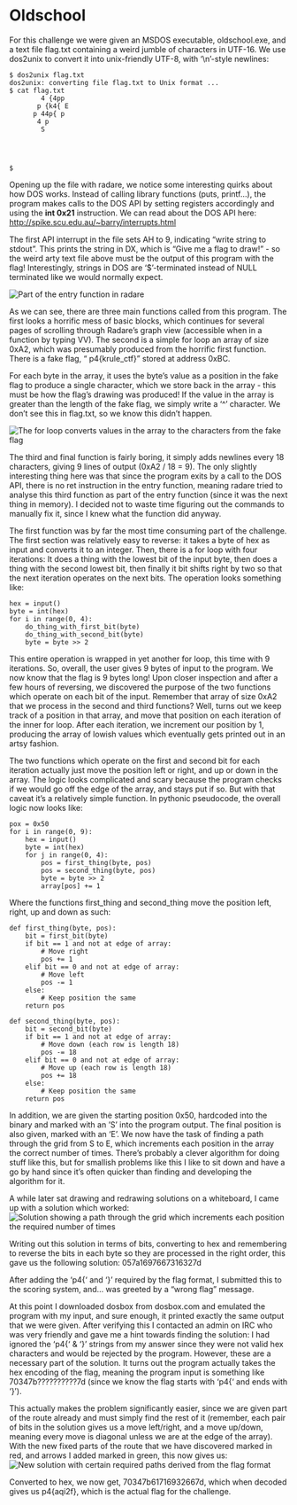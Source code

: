 # Oldschool

For this challenge we were given an MSDOS executable, oldschool.exe, and a text file flag.txt containing a weird jumble of characters in UTF-16. We use dos2unix to convert it into unix-friendly 
UTF-8, with ‘\n’-style newlines:
```
$ dos2unix flag.txt
dos2unix: converting file flag.txt to Unix format ...
$ cat flag.txt
        4 {4pp
       p {k4{ E
      p 44p{ p
       4 p
        S




$
```

Opening up the file with radare, we notice some interesting quirks about how DOS works. Instead of calling library functions (puts, printf…), the program makes calls to the DOS API by setting 
registers accordingly and using the **int 0x21** instruction. We can read about the DOS API here: http://spike.scu.edu.au/~barry/interrupts.html

The first API interrupt in the file sets AH to 9, indicating “write string to stdout”.  This prints the string in DX, which is “Give me a flag to draw!” - so the weird arty text file above must be 
the output of this program with the flag! Interestingly, strings in DOS are ‘$’-terminated instead of NULL terminated like we would normally expect.

![Part of the entry function in radare](https://raw.githubusercontent.com/xrmon/ctf-writeups/master/2019/confidence-ctf/entry_function.png)

As we can see, there are three main functions called from this program. The first looks a horrific mess of basic blocks, which continues for several pages of scrolling through Radare’s graph view 
(accessible when in a function by typing VV). The second is a simple for loop an array of size 0xA2, which was presumably produced from the horrific first function. There is a fake flag, “ 
p4{krule_ctf}” stored at address 0xBC. 

For each byte in the array, it uses the byte’s value as a position in the fake flag to produce a single character, which we store back in the array - this must be how the flag’s drawing was 
produced! If the value in the array is greater than the length of the fake flag, we simply write a ‘^’ character. We don’t see this in flag.txt, so we know this didn’t happen.

![The for loop converts values in the array to the characters from the fake flag](https://raw.githubusercontent.com/xrmon/ctf-writeups/master/2019/confidence-ctf/character_loop.png)

The third and final function is fairly boring, it simply adds newlines every 18 characters, giving 9 lines of output (0xA2 / 18 = 9). The only slightly interesting thing here was that since the 
program exits by a call to the DOS API, there is no ret instruction in the entry function, meaning radare tried to analyse this third function as part of the entry function (since it was the next 
thing in memory). I decided not to waste time figuring out the commands to manually fix it, since I knew what the function did anyway.

The first function was by far the most time consuming part of the challenge. The first section was relatively easy to reverse: it takes a byte of hex as input and converts it to an integer. Then, 
there is a for loop with four iterations: It does a thing with the lowest bit of the input byte, then does a thing with the second lowest bit, then finally it bit shifts right by two so that the 
next iteration operates on the next bits. The operation looks something like:
```
hex = input()
byte = int(hex)
for i in range(0, 4):
    do_thing_with_first_bit(byte)
    do_thing_with_second_bit(byte)
    byte = byte >> 2
```

This entire operation is wrapped in yet another for loop, this time with 9 iterations. So, overall, the user gives 9 bytes of input to the program. We now know that the flag is 9 bytes long! Upon 
closer inspection and after a few hours of reversing, we discovered the purpose of the two functions which operate on each bit of the input. Remember that array of size 0xA2 that we process in the 
second and third functions? Well, turns out we keep track of a position in that array, and move that position on each iteration of the inner for loop. After each iteration, we increment our 
position by 1, producing the array of lowish values which eventually gets printed out in an artsy fashion.

The two functions which operate on the first and second bit for each iteration actually just move the position left or right, and up or down in the array. The logic looks complicated and scary 
because the program checks if we would go off the edge of the array, and stays put if so. But with that caveat it’s a relatively simple function. In pythonic pseudocode, the overall logic now 
looks like:
```
pox = 0x50
for i in range(0, 9):
    hex = input()
    byte = int(hex)
    for j in range(0, 4):
        pos = first_thing(byte, pos)
        pos = second_thing(byte, pos)
        byte = byte >> 2
        array[pos] += 1
```

Where the functions first_thing and second_thing move the position left, right, up and down as such:
```
def first_thing(byte, pos):
    bit = first_bit(byte)
    if bit == 1 and not at edge of array:
        # Move right
        pos += 1
    elif bit == 0 and not at edge of array:
        # Move left
        pos -= 1
    else:
        # Keep position the same
    return pos

def second_thing(byte, pos):
    bit = second_bit(byte)
    if bit == 1 and not at edge of array:
        # Move down (each row is length 18)
        pos -= 18
    elif bit == 0 and not at edge of array:
        # Move up (each row is length 18)
        pos += 18
    else:
        # Keep position the same
    return pos
```

In addition, we are given the starting position 0x50, hardcoded into the binary and marked with an ’S’ into the program output. The final position is also given, marked with an ‘E’. We now have 
the task of finding a path through the grid from S to E, which increments each position in the array the correct number of times. There’s probably a clever algorithm for doing stuff like this, but 
for smallish problems like this I like to sit down and have a go by hand since it’s often quicker than finding and developing the algorithm for it.

A while later sat drawing and redrawing solutions on a whiteboard, I came up with a solution which worked:
![Solution showing a path through the grid which increments each position the required number of times](https://raw.githubusercontent.com/xrmon/ctf-writeups/master/2019/confidence-ctf/first_solution.png)

Writing out this solution in terms of bits, converting to hex and remembering to reverse the bits in each byte so they are processed in the right order, this gave us the following solution:
057a1697667316327d

After adding the ‘p4{‘ and ‘}’ required by the flag format, I submitted this to the scoring system, and… was greeted by a “wrong flag” message.

At this point I downloaded dosbox from dosbox.com and emulated the program with my input, and sure enough, it printed exactly the same output that we were given. After verifying this I contacted 
an admin on IRC who was very friendly and gave me a hint towards finding the solution: I had ignored the ‘p4{‘ & ‘}’ strings from my answer since they were not valid hex characters and would be 
rejected by the program. However, these are a necessary part of the solution. It turns out the program actually takes the hex encoding of the flag, meaning the program input is something like 
70347b??????????7d (since we know the flag starts with ‘p4{‘ and ends with ‘}’).

This actually makes the problem significantly easier, since we are given part of the route already and must simply find the rest of it (remember, each pair of bits in the solution gives us a move 
left/right, and a move up/down, meaning every move is diagonal unless we are at the edge of the array).  With the new fixed parts of the route that we have discovered marked in red, and arrows I 
added marked in green, this now gives us:
![New solution with certain required paths derived from the flag format](https://raw.githubusercontent.com/xrmon/ctf-writeups/master/2019/confidence-ctf/second_solution.png)

Converted to hex, we now get, 70347b61716932667d, which when decoded gives us p4{aqi2f}, which is the actual flag for the challenge.

